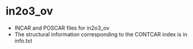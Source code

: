 # in2o3_ov
- INCAR and POSCAR files for in2o3_ov
- The structural information corresponding to the CONTCAR index is in info.txt

